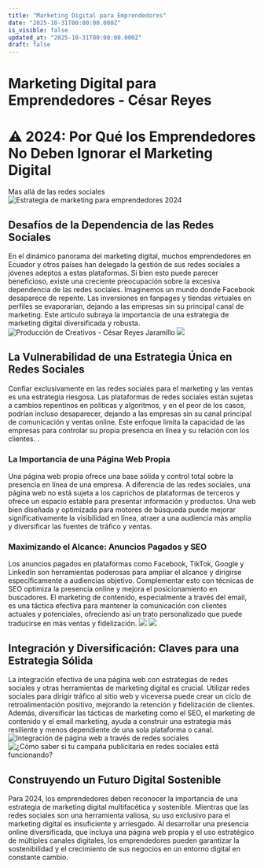 ```yaml
---
title: "Marketing Digital para Emprendedores"
date: "2025-10-31T00:00:00.000Z"
is_visible: false
updated_at: "2025-10-31T00:00:00.000Z"
draft: false
---
```


# Marketing Digital para Emprendedores - César Reyes
# ⚠️ 2024: Por Qué los Emprendedores No Deben Ignorar el Marketing Digital
Mas allá de las redes sociales
![Estrategia de marketing para emprendedores 2024](https://cesarreyesjaramillo.com/wp-content/uploads/2024/01/Untitled-1920-x-1080-px-1.jpg)
## Desafíos de la Dependencia de las Redes Sociales
En el dinámico panorama del marketing digital, muchos emprendedores en Ecuador y otros países han delegado la gestión de sus redes sociales a jóvenes adeptos a estas plataformas. Si bien esto puede parecer beneficioso, existe una creciente preocupación sobre la excesiva dependencia de las redes sociales. Imaginemos un mundo donde Facebook desaparece de repente. Las inversiones en fanpages y tiendas virtuales en perfiles se evaporarían, dejando a las empresas sin su principal canal de marketing. Este artículo subraya la importancia de una estrategia de marketing digital diversificada y robusta.
![Producción de Creativos - César Reyes Jaramillo](https://cesarreyesjaramillo.com/wp-content/uploads/2024/01/conectando-1-1024x1024.jpg)
![](https://cesarreyesjaramillo.com/wp-content/uploads/2023/01/frame-about-nikicivi-3.png)
## La Vulnerabilidad de una Estrategia Única en Redes Sociales
Confiar exclusivamente en las redes sociales para el marketing y las ventas es una estrategia riesgosa. Las plataformas de redes sociales están sujetas a cambios repentinos en políticas y algoritmos, y en el peor de los casos, podrían incluso desaparecer, dejando a las empresas sin su canal principal de comunicación y ventas online. Este enfoque limita la capacidad de las empresas para controlar su propia presencia en línea y su relación con los clientes.
.
### La Importancia de una Página Web Propia
Una página web propia ofrece una base sólida y control total sobre la presencia en línea de una empresa. A diferencia de las redes sociales, una página web no está sujeta a los caprichos de plataformas de terceros y ofrece un espacio estable para presentar información y productos. Una web bien diseñada y optimizada para motores de búsqueda puede mejorar significativamente la visibilidad en línea, atraer a una audiencia más amplia y diversificar las fuentes de tráfico y ventas.
### Maximizando el Alcance: Anuncios Pagados y SEO
Los anuncios pagados en plataformas como Facebook, TikTok, Google y LinkedIn son herramientas poderosas para ampliar el alcance y dirigirse específicamente a audiencias objetivo. Complementar esto con técnicas de SEO optimiza la presencia online y mejora el posicionamiento en buscadores. El marketing de contenido, especialmente a través del email, es una táctica efectiva para mantener la comunicación con clientes actuales y potenciales, ofreciendo así un trato personalizado que puede traducirse en más ventas y fidelización.
![](https://cesarreyesjaramillo.com/wp-content/uploads/2024/01/Pagina-Web-683x1024.jpg)
![](https://cesarreyesjaramillo.com/wp-content/uploads/2023/01/frame-about-nikicivi-3.png)
## Integración y Diversificación: Claves para una Estrategia Sólida
La integración efectiva de una página web con estrategias de redes sociales y otras herramientas de marketing digital es crucial. Utilizar redes sociales para dirigir tráfico al sitio web y viceversa puede crear un ciclo de retroalimentación positivo, mejorando la retención y fidelización de clientes. Además, diversificar las tácticas de marketing como el SEO, el marketing de contenido y el email marketing, ayuda a construir una estrategia más resiliente y menos dependiente de una sola plataforma o canal.
![Integración de página web a través de redes sociales](https://cesarreyesjaramillo.com/wp-content/uploads/2024/01/conectando-2-1024x1024.jpg)
![¿Cómo saber si tu campaña publicitaria en redes sociales está funcionando?](https://cesarreyesjaramillo.com/wp-content/uploads/2023/01/Catalogos-Digitales-Economicos-4.jpg)
## Construyendo un Futuro Digital Sostenible
Para 2024, los emprendedores deben reconocer la importancia de una estrategia de marketing digital multifacética y sostenible. Mientras que las redes sociales son una herramienta valiosa, su uso exclusivo para el marketing digital es insuficiente y arriesgado. Al desarrollar una presencia online diversificada, que incluya una página web propia y el uso estratégico de múltiples canales digitales, los emprendedores pueden garantizar la sostenibilidad y el crecimiento de sus negocios en un entorno digital en constante cambio.